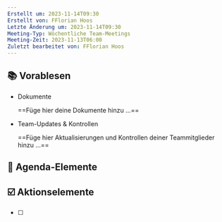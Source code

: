 ```yaml
---
Erstellt um: 2023-11-14T09:30
Erstellt von: FFlorian Hoos
Letzte Änderung um: 2023-11-14T09:30
Meeting-Typ: Wöchentliche Team-Meetings
Meeting-Zeit: 2023-11-13T06:00
Zuletzt bearbeitet von: FFlorian Hoos
---
```

## 📚 Vorablesen

- Dokumente
    
    ==Füge hier deine Dokumente hinzu ...==
    
- Team-Updates & Kontrollen
    
    ==Füge hier Aktualisierungen und Kontrollen deiner Teammitglieder hinzu ...==
    

## 📣 Agenda-Elemente

## ☑️ Aktionselemente

- [ ]